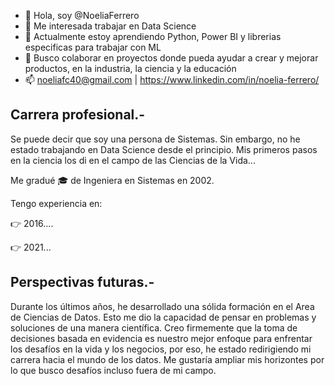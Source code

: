 - 👋 Hola, soy @NoeliaFerrero
- 👀 Me interesada trabajar en Data Science
- 🌱 Actualmente estoy aprendiendo Python, Power BI y librerias especificas para trabajar con ML
- 💞️ Busco colaborar en proyectos donde pueda  ayudar a crear y mejorar productos, en la industria, la ciencia y la educación
- 📫 noeliafc40@gmail.com | https://www.linkedin.com/in/noelia-ferrero/



## Carrera profesional.-

Se puede decir que soy una persona de Sistemas. Sin embargo, no he estado trabajando en Data Science desde el principio. Mis primeros pasos en la ciencia los di en el campo de las Ciencias de la Vida...

Me gradué 🎓 de Ingeniera en Sistemas en 2002.

Tengo experiencia en:

👉 2016....

👉 2021...


## Perspectivas futuras.-

Durante los últimos años, he desarrollado una sólida formación en el Area de Ciencias de Datos. Esto me dio la capacidad de pensar en problemas y soluciones de una manera científica. Creo firmemente que la toma de decisiones basada en evidencia es nuestro mejor enfoque para enfrentar los desafíos en la vida y los negocios, por eso, he estado redirigiendo mi carrera hacia el mundo de los datos. Me gustaría ampliar mis horizontes por lo que busco desafíos incluso fuera de mi campo.



<!---
NoeliaFerrero/NoeliaFerrero is a ✨ special ✨ repository because its `README.md` (this file) appears on your GitHub profile.
You can click the Preview link to take a look at your changes.
--->
